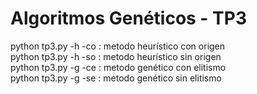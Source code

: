 # Algoritmos Genéticos - TP3
python tp3.py -h -co : metodo heurístico con origen<br>
python tp3.py -h -so : metodo heurístico sin origen<br>
python tp3.py -g -ce : metodo genético con elitismo<br>
python tp3.py -g -se : metodo genético sin elitismo